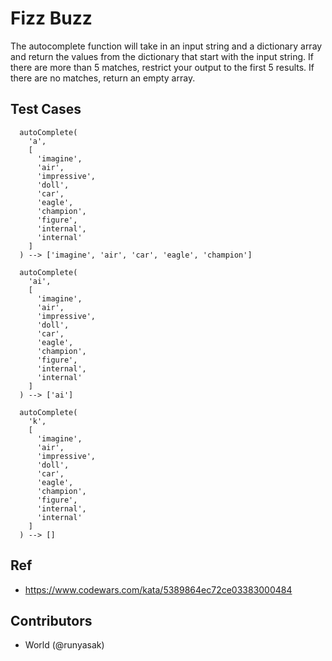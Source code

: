 # Fizz Buzz

The autocomplete function will take in an input string and a dictionary array and return the values from the dictionary that start with the input string. If there are more than 5 matches, restrict your output to the first 5 results. If there are no matches, return an empty array.

## Test Cases

```
  autoComplete(
    'a',
    [
      'imagine',
      'air',
      'impressive',
      'doll',
      'car',
      'eagle',
      'champion',
      'figure',
      'internal',
      'internal'
    ]
  ) --> ['imagine', 'air', 'car', 'eagle', 'champion']
```

```
  autoComplete(
    'ai',
    [
      'imagine',
      'air',
      'impressive',
      'doll',
      'car',
      'eagle',
      'champion',
      'figure',
      'internal',
      'internal'
    ]
  ) --> ['ai']
```

```
  autoComplete(
    'k',
    [
      'imagine',
      'air',
      'impressive',
      'doll',
      'car',
      'eagle',
      'champion',
      'figure',
      'internal',
      'internal'
    ]
  ) --> []
```
## Ref
* https://www.codewars.com/kata/5389864ec72ce03383000484

## Contributors
* World (@runyasak)